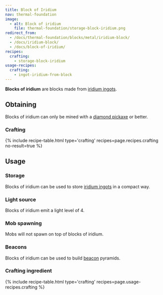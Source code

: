 ```yaml
---
title: Block of Iridium
nav: thermal-foundation
image:
  - alt: Block of iridium
    file: thermal-foundation/storage-block-iridium.png
redirect_from:
  - /docs/thermal-foundation/blocks/metal/iridium-block/
  - /docs/iridium-block/
  - /docs/block-of-iridium/
recipes:
  crafting:
    - storage-block-iridium
usage-recipes:
  crafting:
    - ingot-iridium-from-block
---
```


**Blocks of iridium** are blocks made from [iridium ingots](/docs/thermal-foundation/iridium-ingot/).


Obtaining
---------

Blocks of iridium can only be mined with a [diamond
pickaxe](https://minecraft.gamepedia.com/Pickaxe) or better.

### Crafting
{% include recipe-table.html type='crafting' recipes=page.recipes.crafting no-result=true %}


Usage
-----

### Storage
Blocks of iridium can be used to store [iridium ingots](/docs/thermal-foundation/iridium-ingot/) in
a compact way.

### Light source
Blocks of iridium emit a light level of 4.

### Mob spawning
Mobs will not spawn on top of blocks of iridium.

### Beacons
Blocks of iridium can be used to build
[beacon](https://minecraft.gamepedia.com/Beacon) pyramids.

### Crafting ingredient
{% include recipe-table.html type='crafting' recipes=page.usage-recipes.crafting %}
